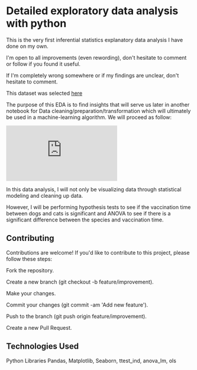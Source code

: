 # Detailed exploratory data analysis with python 

This is the very first inferential statistics explanatory data analysis I have done on my own. 

I'm open to all improvements (even rewording), don't hesitate to comment or follow if you found it useful. 

If I'm completely wrong somewhere or if my findings are unclear, don't hesitate to comment.

This dataset was selected [here](https://www.kaggle.com/code/mmujtabah/animal-bites-analysis/input)

The purpose of this EDA is to find insights that will serve us later in another notebook for Data cleaning/preparation/transformation which will ultimately be used in a machine-learning algorithm. We will proceed as follow:

![Machine Learning Algorithm Steps](https://github.com/rp37458/AnimalBites/blob/main/img.pdf)

In this data analysis, I will not only be visualizing data through statistical modeling and cleaning up data. 

However, I will be performing hypothesis tests to see if the vaccination time between dogs and cats is significant and ANOVA to see if there is 
a significant difference between the species and vaccination time. 

## Contributing

Contributions are welcome! If you'd like to contribute to this project, please follow these steps:

Fork the repository.

Create a new branch (git checkout -b feature/improvement).

Make your changes.

Commit your changes (git commit -am 'Add new feature').

Push to the branch (git push origin feature/improvement).

Create a new Pull Request.

## Technologies Used
Python Libraries Pandas, Matplotlib, Seaborn, ttest_ind, anova_lm, ols




